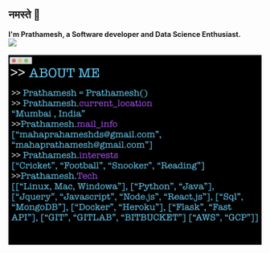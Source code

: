 ## नमस्ते 🙏
<b>I'm Prathamesh, a Software developer and Data Science Enthusiast.<b><br>
<img src="https://media0.giphy.com/media/dWesBcTLavkZuG35MI/giphy.gif">
  
![](https://github.com/maha-prathamesh/maha-prathamesh/blob/main/About_Me.001.jpeg)




